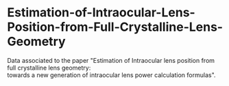 # Estimation-of-Intraocular-Lens-Position-from-Full-Crystalline-Lens-Geometry

Data associated to the paper "Estimation of Intraocular lens position from full crystalline lens geometry:  
towards a new generation of intraocular lens power calculation formulas".

